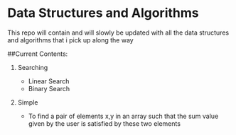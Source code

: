 # Data Structures and Algorithms
This repo will contain and will slowly be updated with all the data structures and algorithms that i pick up along the way

##Current Contents:
1. Searching
   - Linear Search
   - Binary Search

2. Simple
   - To find a pair of elements x,y in an array such that the sum value given by the user is satisfied by these two elements 

